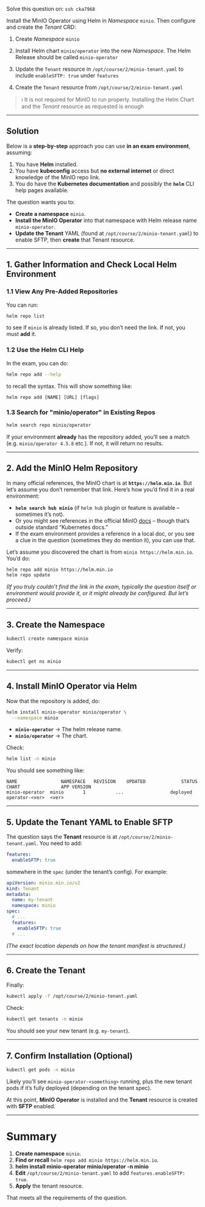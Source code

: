 Solve this question on: `ssh cka7968`

Install the MinIO Operator using Helm in _Namespace_ `minio`. Then configure and create the _Tenant_ CRD:

1. Create _Namespace_ `minio`
    
2. Install Helm chart `minio/operator` into the new _Namespace_. The Helm Release should be called `minio-operator`
    
3. Update the `Tenant` resource in `/opt/course/2/minio-tenant.yaml` to include `enableSFTP: true` under `features`
    
4. Create the `Tenant` resource from `/opt/course/2/minio-tenant.yaml`
    

> ℹ️ It is not required for MinIO to run properly. Installing the Helm Chart and the _Tenant_ resource as requested is enough

---

## Solution

Below is a **step‐by‐step** approach you can use **in an exam environment**, assuming:

1. You have **Helm** installed.
2. You have **kubeconfig** access but **no external internet** or direct knowledge of the MinIO repo link.
3. You do have the **Kubernetes documentation** and possibly the **`helm`** CLI help pages available.

The question wants you to:

- **Create a namespace** `minio`.
- **Install the MinIO Operator** into that namespace with Helm release name `minio-operator`.
- **Update the Tenant** YAML (found at `/opt/course/2/minio-tenant.yaml`) to enable SFTP, then **create** that Tenant resource.

---

## 1. Gather Information and Check Local Helm Environment

### 1.1 View Any Pre-Added Repositories

You can run:

```bash
helm repo list
```

to see if `minio` is already listed. If so, you don’t need the link. If not, you must **add** it.

### 1.2 Use the Helm CLI Help

In the exam, you can do:

```bash
helm repo add --help
```

to recall the syntax. This will show something like:

```
helm repo add [NAME] [URL] [flags]
```

### 1.3 Search for "minio/operator" in Existing Repos

```bash
helm search repo minio/operator
```

If your environment **already** has the repository added, you’ll see a match (e.g. `minio/operator 4.5.8` etc.). If not, it will return no results.

---

## 2. Add the MinIO Helm Repository

In many official references, the MinIO chart is at **`https://helm.min.io`**. But let’s assume you don’t remember that link. Here’s how you’d find it in a real environment:

- **`helm search hub minio`** (if `helm hub` plugin or feature is available – sometimes it’s not).
- Or you might see references in the official MinIO [docs](https://docs.min.io/docs/) – though that’s outside standard “Kubernetes docs.”
- If the exam environment provides a reference in a local doc, or you see a clue in the question (sometimes they do mention it), you can use that.

Let’s assume you discovered the chart is from `minio https://helm.min.io`. You’d do:

```bash
helm repo add minio https://helm.min.io
helm repo update
```

_(If you truly couldn’t find the link in the exam, typically the question itself or environment would provide it, or it might already be configured. But let’s proceed.)_

---

## 3. Create the Namespace

```bash
kubectl create namespace minio
```

Verify:

```bash
kubectl get ns minio
```

---

## 4. Install MinIO Operator via Helm

Now that the repository is added, do:

```bash
helm install minio-operator minio/operator \
  --namespace minio
```

- **`minio-operator`** → The helm release name.
- **`minio/operator`** → The chart.

Check:

```bash
helm list -n minio
```

You should see something like:

```
NAME            	NAMESPACE	REVISION	UPDATED          	STATUS  	CHART            	APP VERSION
minio-operator	minio     	1       	...              	deployed	operator-<ver>	<ver>
```

---

## 5. Update the Tenant YAML to Enable SFTP

The question says the **Tenant** resource is at `/opt/course/2/minio-tenant.yaml`. You need to add:

```yaml
features:
  enableSFTP: true
```

somewhere in the `spec` (under the tenant’s config). For example:

```yaml
apiVersion: minio.min.io/v2
kind: Tenant
metadata:
  name: my-tenant
  namespace: minio
spec:
  # ...
  features:
    enableSFTP: true
  # ...
```

_(The exact location depends on how the tenant manifest is structured.)_

---

## 6. Create the Tenant

Finally:

```bash
kubectl apply -f /opt/course/2/minio-tenant.yaml
```

Check:

```bash
kubectl get tenants -n minio
```

You should see your new tenant (e.g. `my-tenant`).

---

## 7. Confirm Installation (Optional)

```bash
kubectl get pods -n minio
```

Likely you’ll see `minio-operator-<something>` running, plus the new tenant pods if it’s fully deployed (depending on the tenant spec).

At this point, **MinIO Operator** is installed and the **Tenant** resource is created with **SFTP** enabled.

---

# Summary

1. **Create namespace** `minio`.
2. **Find or recall** `helm repo add minio https://helm.min.io`.
3. **helm install minio-operator minio/operator -n minio**
4. **Edit** `/opt/course/2/minio-tenant.yaml` to add `features.enableSFTP: true`.
5. **Apply** the tenant resource.

That meets all the requirements of the question.